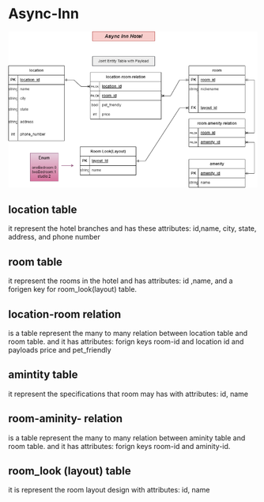 # Async-Inn

![ERDs](ERDs.png)

## location table
it represent the hotel branches and has these attributes:  id,name, city, state, address, and phone number
## room table
it represent the rooms in the hotel and has attributes: id ,name, and a forigen key for room_look(layout) table.
## location-room relation
is a table represent the many to many relation between location table and room table. and it has attributes: forign keys  room-id and location id and payloads price and pet_friendly

## amintity table
it represent the specifications that room may has with attributes: id, name
## room-aminity- relation
is a table represent the many to many relation between aminity table and room table. and it has attributes: forign keys  room-id and aminity-id.

## room_look (layout) table
it is represent the room layout design with attributes: id, name
